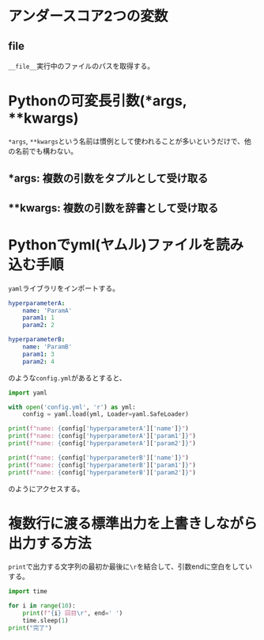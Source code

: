 # アンダースコア2つの変数
## __file__
`__file__`実行中のファイルのパスを取得する。


# Pythonの可変長引数(*args, **kwargs)
`*args`, `**kwargs`という名前は慣例として使われることが多いというだけで、他の名前でも構わない。

## *args: 複数の引数をタプルとして受け取る
## **kwargs: 複数の引数を辞書として受け取る


# Pythonでyml(ヤムル)ファイルを読み込む手順
`yaml`ライブラリをインポートする。
```yaml:config.yml
hyperparameterA:
    name: 'ParamA'
    param1: 1
    param2: 2

hyperparameterB:
    name: 'ParamB'
    param1: 3
    param2: 4
```

のような`config.yml`があるとすると、

```python:test.py
import yaml

with open('config.yml', 'r') as yml:
    config = yaml.load(yml, Loader=yaml.SafeLoader)

print(f"name: {config['hyperparameterA']['name']}")
print(f"name: {config['hyperparameterA']['param1']}")
print(f"name: {config['hyperparameterA']['param2']}")

print(f"name: {config['hyperparameterB']['name']}")
print(f"name: {config['hyperparameterB']['param1']}")
print(f"name: {config['hyperparameterB']['param2']}")

```

のようにアクセスする。

# 複数行に渡る標準出力を上書きしながら出力する方法
`print`で出力する文字列の最初か最後に`\r`を結合して、引数endに空白をしていする。

```python
import time

for i in range(10):
    print(f"{i} 回目\r", end=' ')
    time.sleep(1)
print("完了")
```

